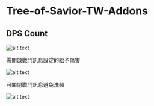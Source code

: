 # Tree-of-Savior-TW-Addons
## DPS Count
![alt text](https://i.imgur.com/Ih0oFoj.png)

需開啟戰鬥訊息設定的給予傷害

![alt text](https://i.imgur.com/CaKPRxN.png)

可關閉戰鬥訊息避免洗頻

![alt text](https://i.imgur.com/rAgGaOx.png)
